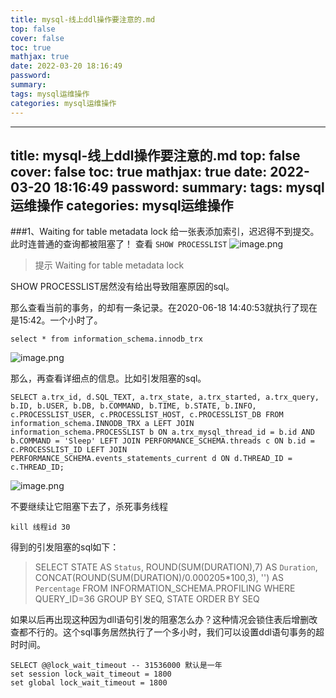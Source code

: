 ```yaml
---
title: mysql-线上ddl操作要注意的.md
top: false
cover: false
toc: true
mathjax: true
date: 2022-03-20 18:16:49
password:
summary:
tags: mysql运维操作
categories: mysql运维操作
---
```

---
title: mysql-线上ddl操作要注意的.md
top: false
cover: false
toc: true
mathjax: true
date: 2022-03-20 18:16:49
password:
summary:
tags: mysql运维操作
categories: mysql运维操作
---
###1、Waiting for table metadata lock
给一张表添加索引，迟迟得不到提交。此时连普通的查询都被阻塞了！
查看 `SHOW PROCESSLIST`
![image.png](https://upload-images.jianshu.io/upload_images/13965490-ea80b0ad34e6f776.png?imageMogr2/auto-orient/strip%7CimageView2/2/w/1240)


>提示 Waiting for table metadata lock

SHOW PROCESSLIST居然没有给出导致阻塞原因的sql。

那么查看当前的事务，的却有一条记录。在2020-06-18 14:40:53就执行了现在是15:42。一个小时了。
~~~
select * from information_schema.innodb_trx
~~~
![image.png](https://upload-images.jianshu.io/upload_images/13965490-18cef5105327fe9d.png?imageMogr2/auto-orient/strip%7CimageView2/2/w/1240)

那么，再查看详细点的信息。比如引发阻塞的sql。
~~~
SELECT a.trx_id, d.SQL_TEXT, a.trx_state, a.trx_started, a.trx_query, b.ID, b.USER, b.DB, b.COMMAND, b.TIME, b.STATE, b.INFO, c.PROCESSLIST_USER, c.PROCESSLIST_HOST, c.PROCESSLIST_DB FROM information_schema.INNODB_TRX a LEFT JOIN information_schema.PROCESSLIST b ON a.trx_mysql_thread_id = b.id AND b.COMMAND = 'Sleep' LEFT JOIN PERFORMANCE_SCHEMA.threads c ON b.id = c.PROCESSLIST_ID LEFT JOIN PERFORMANCE_SCHEMA.events_statements_current d ON d.THREAD_ID = c.THREAD_ID;
~~~
![image.png](https://upload-images.jianshu.io/upload_images/13965490-b41c399f6e49da8f.png?imageMogr2/auto-orient/strip%7CimageView2/2/w/1240)

不要继续让它阻塞下去了，杀死事务线程
~~~
kill 线程id 30
~~~

得到的引发阻塞的sql如下：

>SELECT STATE AS `Status`, ROUND(SUM(DURATION),7) AS `Duration`, CONCAT(ROUND(SUM(DURATION)/0.000205*100,3), '') AS `Percentage` FROM INFORMATION_SCHEMA.PROFILING WHERE QUERY_ID=36 GROUP BY SEQ, STATE ORDER BY SEQ


如果以后再出现这种因为dll语句引发的阻塞怎么办？这种情况会锁住表后增删改查都不行的。这个sql事务居然执行了一个多小时，我们可以设置ddl语句事务的超时时间。
~~~
SELECT @@lock_wait_timeout -- 31536000 默认是一年
set session lock_wait_timeout = 1800 
set global lock_wait_timeout = 1800
~~~
